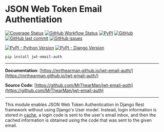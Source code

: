 # JSON Web Token Email Authentiation

[![Coverage Status](https://coveralls.io/repos/github/MrThearMan/jwt-email-auth/badge.svg?branch=main)](https://coveralls.io/github/MrThearMan/jwt-email-auth?branch=main)
[![GitHub Workflow Status](https://img.shields.io/github/workflow/status/MrThearMan/jwt-email-auth/Tests)](https://github.com/MrThearMan/jwt-email-auth/actions/workflows/main.yml)
[![PyPI](https://img.shields.io/pypi/v/jwt-email-auth)](https://pypi.org/project/jwt-email-auth)
[![GitHub](https://img.shields.io/github/license/MrThearMan/jwt-email-auth)](https://github.com/MrThearMan/jwt-email-auth/blob/main/LICENSE)
[![GitHub last commit](https://img.shields.io/github/last-commit/MrThearMan/jwt-email-auth)](https://github.com/MrThearMan/jwt-email-auth/commits/main)
[![GitHub issues](https://img.shields.io/github/issues-raw/MrThearMan/jwt-email-auth)](https://github.com/MrThearMan/jwt-email-auth/issues)


[![PyPI - Python Version](https://img.shields.io/pypi/pyversions/jwt-email-auth)](https://pypi.org/project/jwt-email-auth)
[![PyPI - Django Version](https://img.shields.io/pypi/djversions/jwt-email-auth)](https://pypi.org/project/jwt-email-auth)

```shell
pip install jwt-email-auth
```
---

**Documentation**: [https://mrthearman.github.io/jwt-email-auth/](https://mrthearman.github.io/jwt-email-auth/)

**Source Code**: [https://github.com/MrThearMan/jwt-email-auth](https://github.com/MrThearMan/jwt-email-auth)

---

This module enables JSON Web Token Authentication in Django Rest framework without using Django's User model.
Instead, login information is stored in [cache](https://docs.djangoproject.com/en/3.2/topics/cache/#the-low-level-cache-api),
a login code is sent to the user's email inbox, and then the cached information is obtained
using the code that was sent to the given email.
